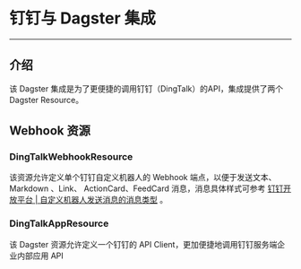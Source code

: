 # 钉钉与 Dagster 集成

---

## 介绍

该 Dagster 集成是为了更便捷的调用钉钉（DingTalk）的API，集成提供了两个 Dagster Resource。


## Webhook 资源

### DingTalkWebhookResource

该资源允许定义单个钉钉自定义机器人的 Webhook 端点，以便于发送文本、Markdown
、Link、 ActionCard、FeedCard 消息，消息具体样式可参考 
[钉钉开放平台 | 自定义机器人发送消息的消息类型](https://open.dingtalk.com/document/orgapp/custom-bot-send-message-type) 。


### DingTalkAppResource

该 Dagster 资源允许定义一个钉钉的 API Client，更加便捷地调用钉钉服务端企业内部应用 API
